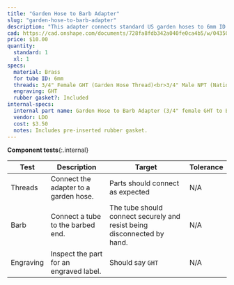 ```yaml
---
title: "Garden Hose to Barb Adapter"
slug: "garden-hose-to-barb-adapter"
description: "This adapter connects standard US garden hoses to 6mm ID tubing."
cad: https://cad.onshape.com/documents/728fa8fdb342a040fe0ca4b5/w/0435033a7c78b02e71d0f721/e/9e39ec9d95ce268f8839fbee?renderMode=0&uiState=6255de4446b4a5023f0b0a65
price: $10.00
quantity:
  standard: 1
  xl: 1
specs:
  material: Brass
  for tube ID: 6mm
  threads: 3/4" Female GHT (Garden Hose Thread)<br>3/4" Male NPT (National Pipe Thread)
  engraving: GHT
  rubber gasket?: Included
internal-specs:
  internal part name: Garden Hose to Barb Adapter (3/4" female GHT to Barb for 6mm ID tubing)
  vendor: LDO
  cost: $3.50
  notes: Includes pre-inserted rubber gasket.
---
```


**Component tests**{:.internal}

|Test         |Description  |Target       |Tolerance    |
|-------------|-------------|-------------|-------------|
|Threads      |Connect the adapter to a garden hose.|Parts should connect as expected|N/A
|Barb         |Connect a tube to the barbed end.|The tube should connect securely and resist being disconnected by hand.|N/A
|Engraving    |Inspect the part for an engraved label.|Should say `GHT`|N/A
